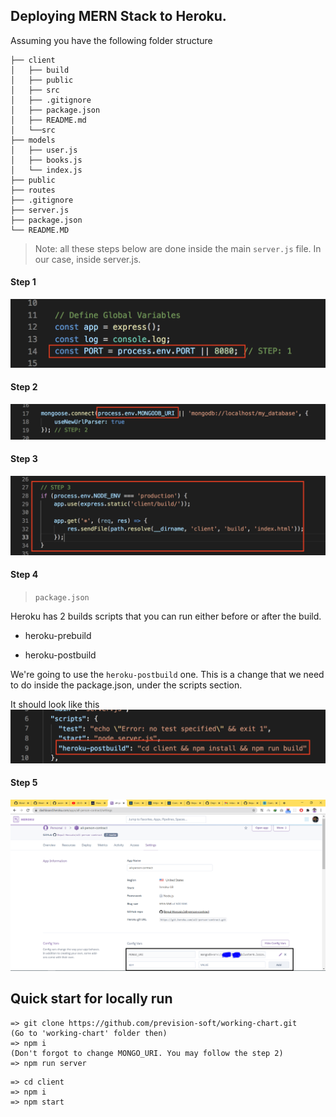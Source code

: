 ## Deploying MERN Stack to Heroku.

Assuming you have the following folder structure

```
├── client
│   ├── build
│   ├── public
│   ├── src
│   ├── .gitignore
│   ├── package.json
│   ├── README.md
│   └──src
├── models
│   ├── user.js
│   ├── books.js
│   └── index.js
├── public
├── routes
├── .gitignore
├── server.js
├── package.json
└── README.MD
```
> Note: all these steps below are done inside the main `server.js` file. In our case, inside server.js. 

#### Step 1
![PORT Images](public/images/port.png)

#### Step 2
![MONGODB_URI](public/images/mongodb_uri.png)

#### Step 3
![Node Env](public/images/node_env.png)

#### Step 4
> `package.json`

Heroku has 2 builds scripts that you can run either before or after the build. 

- heroku-prebuild

- heroku-postbuild

We're going to use the `heroku-postbuild` one. This is a change that we need to do inside the package.json, under the scripts section.

It should look like this
![Heroku Post Build](public/images/heroku-postbuild.png)

#### Step 5
![Heroku upload](public/images/herokuupload.PNG)

## Quick start for locally run
```
=> git clone https://github.com/prevision-soft/working-chart.git
(Go to 'working-chart' folder then)
=> npm i
(Don't forgot to change MONGO_URI. You may follow the step 2)
=> npm run server
```

```
=> cd client
=> npm i
=> npm start
```
